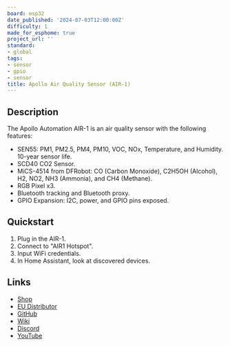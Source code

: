 ```yaml
---
board: esp32
date_published: '2024-07-03T12:00:00Z'
difficulty: 1
made_for_esphome: true
project_url: ''
standard:
- global
tags:
- sensor
- gpio
- sensor
title: Apollo Air Quality Sensor (AIR-1)
---
```


## Description

The Apollo Automation AIR-1 is an air quality sensor with the following features:
- SEN55: PM1, PM2.5, PM4, PM10, VOC, NOx, Temperature, and Humidity. 10-year sensor life.
- SCD40 CO2 Sensor.
- MiCS-4514 from DFRobot: CO (Carbon Monoxide), C2H5OH (Alcohol), H2, NO2, NH3 (Ammonia), and CH4 (Methane).
- RGB Pixel x3.
- Bluetooth tracking and Bluetooth proxy.
- GPIO Expansion: I2C, power, and GPIO pins exposed.

## Quickstart

1. Plug in the AIR-1.
2. Connect to "AIR1 Hotspot".
3. Input WiFi credentials.
4. In Home Assistant, look at discovered devices.

## Links

- [Shop](https://apolloautomation.com/products/air-1)
- [EU Distributor](https://opencircuit.shop/brand/apollo-automation)
- [GitHub](https://github.com/ApolloAutomation/AIR-1)
- [Wiki](https://wiki.apolloautomation.com/)
- [Discord](https://dsc.gg/ApolloAutomation)
- [YouTube](https://www.youtube.com/@ApolloAutomation)